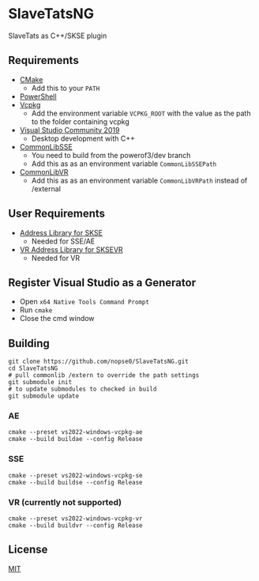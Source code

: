 # SlaveTatsNG

SlaveTats as C++/SKSE plugin  

## Requirements
* [CMake](https://cmake.org/)
	* Add this to your `PATH`
* [PowerShell](https://github.com/PowerShell/PowerShell/releases/latest)
* [Vcpkg](https://github.com/microsoft/vcpkg)
	* Add the environment variable `VCPKG_ROOT` with the value as the path to the folder containing vcpkg
* [Visual Studio Community 2019](https://visualstudio.microsoft.com/)
	* Desktop development with C++
* [CommonLibSSE](https://github.com/powerof3/CommonLibSSE/tree/dev)
	* You need to build from the powerof3/dev branch
	* Add this as as an environment variable `CommonLibSSEPath`
* [CommonLibVR](https://github.com/alandtse/CommonLibVR/tree/vr)
	* Add this as as an environment variable `CommonLibVRPath` instead of /external

## User Requirements
* [Address Library for SKSE](https://www.nexusmods.com/skyrimspecialedition/mods/32444)
	* Needed for SSE/AE
* [VR Address Library for SKSEVR](https://www.nexusmods.com/skyrimspecialedition/mods/58101)
	* Needed for VR

## Register Visual Studio as a Generator
* Open `x64 Native Tools Command Prompt`
* Run `cmake`
* Close the cmd window

## Building
```
git clone https://github.com/nopse0/SlaveTatsNG.git
cd SlaveTatsNG
# pull commonlib /extern to override the path settings
git submodule init
# to update submodules to checked in build
git submodule update
```

### AE
```
cmake --preset vs2022-windows-vcpkg-ae
cmake --build buildae --config Release
```

### SSE
```
cmake --preset vs2022-windows-vcpkg-se
cmake --build buildse --config Release
```
### VR (currently not supported)
```
cmake --preset vs2022-windows-vcpkg-vr
cmake --build buildvr --config Release
```
## License
[MIT](LICENSE)
